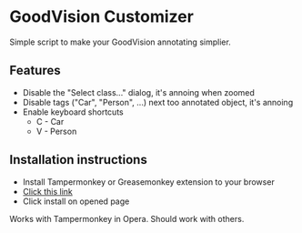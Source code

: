 # GoodVision Customizer
Simple script to make your GoodVision annotating simplier.

## Features
- Disable the "Select class..." dialog, it's annoing when zoomed
- Disable tags ("Car", "Person", ...) next too annotated object, it's annoing
- Enable keyboard shortcuts
  - C - Car
  - V - Person

## Installation instructions
- Install Tampermonkey or Greasemonkey extension to your browser
- [Click this link](https://github.com/mariansam/goodvision-customizer/raw/master/goodvision-customizer.user.js)
- Click install on opened page

Works with Tampermonkey in Opera. Should work with others.